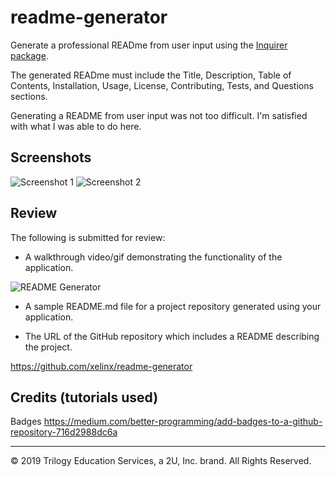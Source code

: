# readme-generator

Generate a professional READme from user input using the [Inquirer package](https://www.npmjs.com/package/inquirer).

The generated READme must include the Title, Description, Table of Contents, Installation, Usage, License, Contributing, Tests, and Questions sections.

Generating a README from user input was not too difficult. I'm satisfied with what I was able to do here.

## Screenshots

![Screenshot 1](https://user-images.githubusercontent.com/66236313/90385755-6675ad80-e038-11ea-8da3-92b79b32d216.png)
![Screenshot 2](https://user-images.githubusercontent.com/66236313/90386358-4b576d80-e039-11ea-891a-3e0ef07bb7b5.png)

## Review

The following is submitted for review:

* A walkthrough video/gif demonstrating the functionality of the application. 

![README Generator](https://user-images.githubusercontent.com/66236313/90385469-0da61500-e038-11ea-8c03-231754d5f69f.gif)

* A sample README.md file for a project repository generated using your application.


* The URL of the GitHub repository which includes a README describing the project.

https://github.com/xelinx/readme-generator


## Credits (tutorials used)

Badges https://medium.com/better-programming/add-badges-to-a-github-repository-716d2988dc6a

- - -
© 2019 Trilogy Education Services, a 2U, Inc. brand. All Rights Reserved.